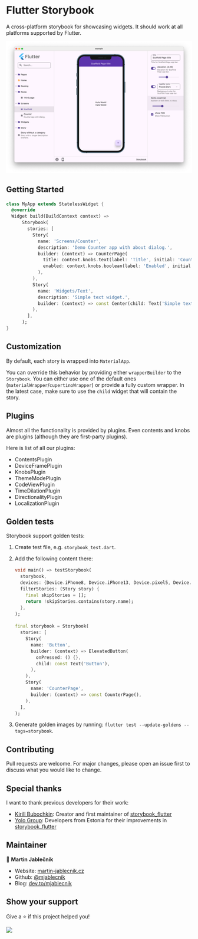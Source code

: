 # Flutter Storybook

A cross-platform storybook for showcasing widgets. It should work at all platforms supported by Flutter.

![](screenshots/preview.png)

## Getting Started

```dart
class MyApp extends StatelessWidget {
  @override
  Widget build(BuildContext context) =>
      Storybook(
        stories: [
          Story(
            name: 'Screens/Counter',
            description: 'Demo Counter app with about dialog.',
            builder: (context) => CounterPage(
              title: context.knobs.text(label: 'Title', initial: 'Counter'),
              enabled: context.knobs.boolean(label: 'Enabled', initial: true),
            ),
          ),
          Story(
            name: 'Widgets/Text',
            description: 'Simple text widget.',
            builder: (context) => const Center(child: Text('Simple text')),
          ),
        ],
      );
}
```


## Customization

By default, each story is wrapped into `MaterialApp`.

You can override this behavior by providing either `wrapperBuilder` to the
`Storybook`. You can either use one of the default ones
(`materialWrapper`/`cupertinoWrapper`) or provide a fully custom wrapper. In the
latest case, make sure to use the `child` widget that will contain the story.


## Plugins

Almost all the functionality is provided by plugins. Even contents and
knobs are plugins (although they are first-party plugins).

Here is list of all our plugins:
- ContentsPlugin
- DeviceFramePlugin
- KnobsPlugin
- ThemeModePlugin
- CodeViewPlugin
- TimeDilationPlugin
- DirectionalityPlugin
- LocalizationPlugin
 

## Golden tests

Storybook support golden tests:

1. Create test file, e.g. `storybook_test.dart`.

2. Add the following content there:

   ```dart
   void main() => testStorybook(
     storybook,
     devices: {Device.iPhone8, Device.iPhone13, Device.pixel5, Device.iPadPro},
     filterStories: (Story story) {
       final skipStories = [];
       return !skipStories.contains(story.name);
     },
   );

   final storybook = Storybook(
     stories: [
       Story(
         name: 'Button',
         builder: (context) => ElevatedButton(
           onPressed: () {},
           child: const Text('Button'),
         ),
       ),
       Story(
         name: 'CounterPage',
         builder: (context) => const CounterPage(),
       ),
     ],
   );
   ```

3. Generate golden images by running: `flutter test --update-goldens --tags=storybook`.


## Contributing
Pull requests are welcome. For major changes, please open an issue first to discuss what you would like to change.


## Special thanks

I want to thank previous developers for their work:
- [Kirill Bubochkin](https://github.com/ookami-kb): Creator and first maintainer of [storybook_flutter](https://github.com/ookami-kb/storybook_flutter)
- [Yolo Group](https://github.com/coingaming): Developers from Estonia for their improvements in [storybook_flutter](https://github.com/coingaming/storybook_flutter)
 

## Maintainer

👤 **Martin Jablečník**

* Website: [martin-jablecnik.cz](https://www.martin-jablecnik.cz)
* Github: [@mjablecnik](https://github.com/mjablecnik)
* Blog: [dev.to/mjablecnik](https://dev.to/mjablecnik)


## Show your support

Give a ⭐️ if this project helped you!

<a href="https://www.patreon.com/mjablecnik">
  <img src="https://c5.patreon.com/external/logo/become_a_patron_button@2x.png" width="160">
</a>

